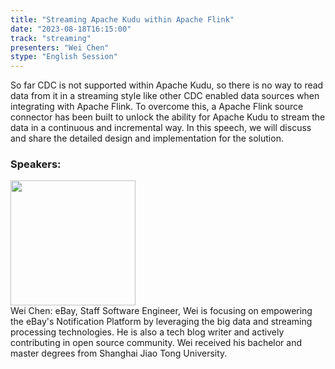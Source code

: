 ```yaml
---
title: "Streaming Apache Kudu within Apache Flink"
date: "2023-08-18T16:15:00" 
track: "streaming"
presenters: "Wei Chen"
stype: "English Session"
---
```

So far CDC is not supported within Apache Kudu, so there is no way to read data from it in a streaming style like other CDC enabled data sources when integrating with Apache Flink. To overcome this, a Apache Flink source connector has been built to unlock the ability for Apache Kudu to stream the data in a continuous and incremental way. In this speech, we will discuss and share the detailed design and implementation for the solution.
 ### Speakers: 
 <img src="https://img.bagevent.com/resource/20230610/1630271000.jpg" width="200" /><br>Wei Chen: eBay, Staff Software Engineer, Wei is focusing on empowering the eBay's Notification Platform by leveraging the big data and streaming processing technologies. He is also a tech blog writer and actively contributing in open source community. Wei received his bachelor and master degrees from Shanghai Jiao Tong University.
 <br><br>